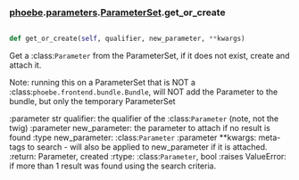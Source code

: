 ### [phoebe](phoebe.md).[parameters](parameters.md).[ParameterSet](ParameterSet.md).get_or_create

```py

def get_or_create(self, qualifier, new_parameter, **kwargs)

```



Get a :class:`Parameter` from the ParameterSet, if it does not exist,
create and attach it.

Note: running this on a ParameterSet that is NOT a
:class:`phoebe.frontend.bundle.Bundle`,
will NOT add the Parameter to the bundle, but only the temporary
ParameterSet

:parameter str qualifier: the qualifier of the :class:`Parameter`
    (note, not the twig)
:parameter new_parameter: the parameter to attach if no
        result is found
:type new_parameter: :class:`Parameter`
:parameter **kwargs: meta-tags to search - will also be applied to
        new_parameter if it is attached.
:return: Parameter, created
:rtype: :class:`Parameter`, bool
:raises ValueError: if more than 1 result was found using the search
        criteria.

